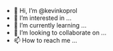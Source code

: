 - 👋 Hi, I’m @kevinkoprol
- 👀 I’m interested in ...
- 🌱 I’m currently learning ...
- 💞️ I’m looking to collaborate on ...
- 📫 How to reach me ...

<!---
kevinkoprol/kevinkoprol is a ✨ special ✨ repository because its `README.md` (this file) appears on your GitHub profile.
You can click the Preview link to take a look at your changes.
--->
